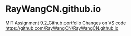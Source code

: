 # RayWangCN.github.io
MIT Assignment 9.2_Github portfolio
Changes on VS code
https://github.com/RayWangCN/RayWangCN.github.io
